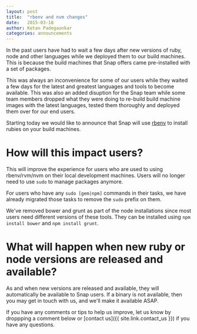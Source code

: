 ```yaml
---
layout: post
title:  "rbenv and nvm changes"
date:   2015-03-18
author: Ketan Padegaonkar
categories: announcements
---
```


In the past users have had to wait a few days after new versions of ruby, node and other languages while we deployed them to our build machines. This is because the build machines that Snap offers came pre-installed with a set of packages.

This was always an inconvenience for some of our users while they waited a few days for the latest and greatest languages and tools to become available. This was also an added disuption for the Snap team while some team members dropped what they were doing to re-build build machine images with the latest languages, tested them thoroughly and deployed them over for our end users.

Starting today we would like to announce that Snap will use [rbenv](https://github.com/sstephenson/rbenv) to install rubies on your build machines.

# How will this impact users?

This will improve the experience for users who are used to using rbenv/rvm/nvm on their local development machines. Users will no longer need to use `sudo` to manage packages anymore.

For users who have any `sudo [gem|npm]` commands in their tasks, we have already migrated those tasks to remove the `sudo` prefix on them.

We've removed bower and grunt as part of the node installations since most users need different versions of these tools. They can be installed using `npm install bower` and `npm install grunt`.

# What will happen when new ruby or node versions are released and available?

As and when new versions are released and available, they will automatically be available to Snap users. If a binary is not available, then you may get in touch with us, and we'll make it available ASAP.

If you have any comments or tips to help us improve, let us know by droppping a comment below or [contact us]({{ site.link.contact_us }}) if you have any questions.
